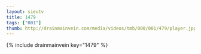 ```yaml
--- 
layout: sieutv
title: 1479
tags: ["001"]
thumb: http://drainmainvein.com/media/videos/tmb/000/001/479/player.jpg
---
```

{% include drainmainvein key="1479" %} 
